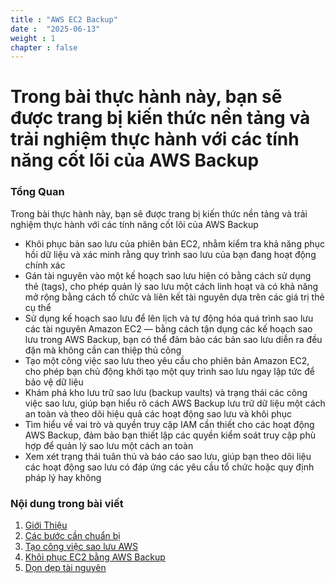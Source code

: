 ```yaml
---
title : "AWS EC2 Backup"
date :  "2025-06-13" 
weight : 1 
chapter : false
---
```

# Trong bài thực hành này, bạn sẽ được trang bị kiến thức nền tảng và trải nghiệm thực hành với các tính năng cốt lõi của AWS Backup

### Tổng Quan
 Trong bài thực hành này, bạn sẽ được trang bị kiến thức nền tảng và trải nghiệm thực hành với các tính năng cốt lõi của AWS Backup
- Khôi phục bản sao lưu của phiên bản EC2, nhằm kiểm tra khả năng phục hồi dữ liệu và xác minh rằng quy trình sao lưu của bạn đang hoạt động chính xác
- Gán tài nguyên vào một kế hoạch sao lưu hiện có bằng cách sử dụng thẻ (tags), cho phép quản lý sao lưu một cách linh hoạt và có khả năng mở rộng bằng cách tổ chức và liên kết tài nguyên dựa trên các giá trị thẻ cụ thể
- Sử dụng kế hoạch sao lưu để lên lịch và tự động hóa quá trình sao lưu các tài nguyên Amazon EC2 — bằng cách tận dụng các kế hoạch sao lưu trong AWS Backup, bạn có thể đảm bảo các bản sao lưu diễn ra đều đặn mà không cần can thiệp thủ công
- Tạo một công việc sao lưu theo yêu cầu cho phiên bản Amazon EC2, cho phép bạn chủ động khởi tạo một quy trình sao lưu ngay lập tức để bảo vệ dữ liệu
- Khám phá kho lưu trữ sao lưu (backup vaults) và trạng thái các công việc sao lưu, giúp bạn hiểu rõ cách AWS Backup lưu trữ dữ liệu một cách an toàn và theo dõi hiệu quả các hoạt động sao lưu và khôi phục
- Tìm hiểu về vai trò và quyền truy cập IAM cần thiết cho các hoạt động AWS Backup, đảm bảo bạn thiết lập các quyền kiểm soát truy cập phù hợp để quản lý sao lưu một cách an toàn
- Xem xét trạng thái tuân thủ và báo cáo sao lưu, giúp bạn theo dõi liệu các hoạt động sao lưu có đáp ứng các yêu cầu tổ chức hoặc quy định pháp lý hay không

### Nội dung trong bài viết
 1. [Giới Thiệu ](1-introduce/)
 2. [Các bước cần chuẩn bị](2-prerequiste/)
 3. [Tạo công việc sao lưu AWS](3-backupjobs/)
 4. [Khôi phục EC2 bằng AWS Backup](4-restore-backup/)
 5. [Dọn dẹp tài nguyên](5-cleanup/)
